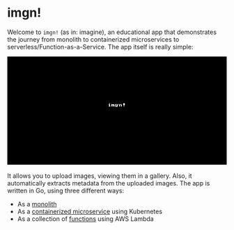 # imgn!

Welcome to `imgn!` (as in: imagine), an educational app that demonstrates the journey from monolith to containerized microservices to serverless/Function-as-a-Service. The app itself is really simple:

![imgn in action](img/imgn.gif)

It allows you to upload images, viewing them in a gallery. Also, it automatically extracts metadata from the uploaded images. The app is written in Go, using three different ways:

- As a [monolith](monolith/)
- As a [containerized microservice](containers/) using Kubernetes
- As a collection of [functions](functions/) using AWS Lambda